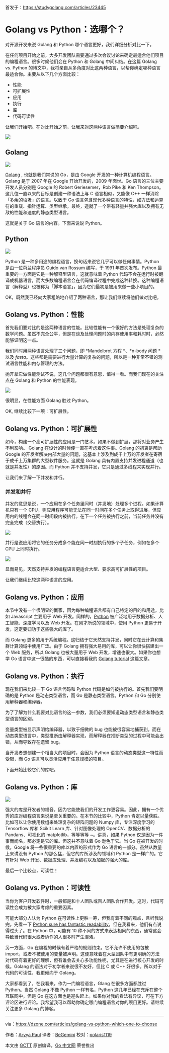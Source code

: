 首发于：https://studygolang.com/articles/23445

# Golang vs Python：选哪个？

对开源开发来说 Golang 和 Python 哪个语言更好，我们详细分析对比一下。

在任何项目开始之前，大多开发团队需要通过多次会议讨论来确定最适合他们项目的编程语言。很多时候他们会在 Python 和 Golang 中间纠结。在这篇 Golang vs. Python 的博文中，我将亲自从多角度对比这两种语言，以帮你确定哪种语言最适合你。主要从以下几个方面比较：

- 性能
- 可扩展性
- 应用
- 执行
- 库
- 代码可读性

让我们开始吧。在对比开始之前，让我来对这两种语言做简要介绍吧。

[![](https://raw.githubusercontent.com/studygolang/gctt-images/master/golang-vs-python-which-one/maxresdefault.jpg)](https://www.youtube.com/watch?v=I6f0g0xfuF8 "Go vs Python Comparison | Which Language You Should Learn In 2018? | Edureka")

## Golang

![](https://raw.githubusercontent.com/studygolang/gctt-images/master/golang-vs-python-which-one/Golang-Logo-Golang-Tutorial-Edureka-250x300.jpg)

[Golang](https://www.edureka.co/blog/golang-tutorial "Golang") , 也就是我们常说的 Go，是由 Google 开发的一种计算机编程语言。Golang 是于 2007 年在 Google 开始开发的，2009 年面世。Go 语言的三位主要开发人员分别是 Google 的 Robert Geriesemer，Rob Pike 和 Ken Thompson。这几位一直以来的目标是创建一种语法上与 C 语言相似，又能像 C++ 一样消除「多余的垃圾」的语言。以致于 Go 语言包含现代多种语言的特性，如方法和运算符的重载、指针运算、类型继承。最终，造就了一个带有轻量并强大库以及拥有无敌的性能和速度的静态类型语言。

这就是关于 Go 语言的内容。下面来说说 Python。

## Python

![](https://raw.githubusercontent.com/studygolang/gctt-images/master/golang-vs-python-which-one/Python-Logo-Golang-vs-Python-Edureka-215x300.png)

Python 是一种多用途的编程语言，换句话来说它几乎可以做任何事情。Python 是由一位荷兰程序员 Guido van Rossum 编写，于 1991 年首次发布。Python 最重要的一方面是它是一种解释型语言，这就意味着 Python 代码不会在运行时被翻译成机器语言，而大多数编程语言会在代码编译过程中完成这种转换。这种编程语言（解释型）也被称为「脚本语言」，因为它们最初是被用来做一些小项目的。

OK，既然我已经向大家粗略地介绍了两种语言，那让我们继续将他们做对比吧。

## Golang vs. Python：性能

首先我们要对比的是这两种语言的性能。比较性能有一个很好的方法是处理复杂的数学问题。虽然不完全公平，但是在谈及处理问题时的内存使用率和耗时时，必然能够证明这一点。

我们同时用两种语言处理了三个问题，即 *Mandelbrot 方程 *、*n-body 问题 * 以及 *fasta*。这些都是需要进行大量计算的复杂的问题，所以是一种非常不错的测试语言性能和内存管理的方法。

抛开拿它做性能测试不说，这几个问题都很有意思，值得一看。而我们现在的关注点在 Golang 和 Python 的性能表现。

![](https://raw.githubusercontent.com/studygolang/gctt-images/master/golang-vs-python-which-one/Performance-Golang-vs-Python-Edureka-1.png)

很明显，在性能方面 Golang 胜过 Python。

OK, 继续比较下一项：可扩展性。

## Golang vs. Python：可扩展性

如今，构建一个高可扩展性的应用是一门艺术。如果不做到扩展，那将对业务产生不利影响。 Golang 在设计的时候便一直在考虑着这件事。Golang 的初衷是帮助 Google 的开发者解决内部大量的问题，这基本上涉及到成千上万的开发者在寄宿于成千上万集群的大型软件服务。这就是 Golang 具有内置支持并发进程通道（也就是并发性）的原因。而 Python 并不支持并发，它只是通过多线程来实现并行。

让我们来了解一下并发和并行。

### 并发和并行

并发的意思是说，一个应用在多个任务里同时（并发地）处理多个进程。如果计算机只有一个 CPU，则应用程序可能无法在同一时间在多个任务上取得进展，但应用内的线程会在同一时间段内被执行。在下一个任务被执行之前，当前任务并没有完全完成（交替执行）。

![](https://raw.githubusercontent.com/studygolang/gctt-images/master/golang-vs-python-which-one/Concurrency-Golang-vs-Python-Edureka-250x300.png)

并行是说应用将它的任务分成多个能在同一时刻执行的多个子任务，例如在多个 CPU 上同时执行。

![](https://raw.githubusercontent.com/studygolang/gctt-images/master/golang-vs-python-which-one/Parallelism-Golang-vs-Python-Edureka-254x300.png)

显而易见，天然支持并发的编程语言更适合大型、要求高可扩展性的项目。

让我们继续比较这两种语言的应用。

## Golang vs. Python：应用

本节中没有一个很明显的赢家，因为每种编程语言都有自己特定的目的和用途。比如 Javascript 主要用于 Web 开发。同样的，[Python](https://www.edureka.co/blog/python-tutorial/) 被广泛地用于数据分析、人工智能、深度学习以及 Web 开发。在刚才所说的领域中，使用 Python 更易于开发，这定要归功于这些强大的库了。

而 Golang 更多的用于系统编程。这归结于它天然支持并发，同时它在云计算和集群计算领域中使用广泛。由于 Golang 拥有强大易用的库，可以让你很快搭建出一个 Web 服务，所以 Golang 也被大量用于 Web 开发，增速也很大。如果你也想学 Go 语言中这一很酷的东西，可以直接看我的 [Golang tutorial](https://dzone.com/articles/golang-tutorial-learn-golang-by-examples) 这篇文章。

## Golang vs. Python：执行

现在我们来比较一下 Go 语言代码和 Python 代码是如何被执行的。首先我们要明确的是 Python 是动态类型语言，而 Go 是静态类型语言。Python 和 Go 分别使用解释器和编译器。

为了了解为什么我要对比语言的这一参数，我们必须要知道动态类型语言和静态类型语言的区别。

变量类型被显示声明给编译器，以致于细微的 bug 也能被很容易地捕获到。而在动态类型语言中，类型推断由解释器实现，而解释器在推断类型的过程中可能会出错，从而导致存在遗留 bug。

当开发者想创建一个相当大的项目时，会因为 Python 语言的动态类型这一特性而受限，而 Go 语言可以灵活应用于任意规模的项目。

下面开始比较它们的库吧。

## Golang vs. Python：库

![](https://raw.githubusercontent.com/studygolang/gctt-images/master/golang-vs-python-which-one/Libraries-Golang-vs-Python-Edureka-342x300.png)

强大的库是开发者的福音，因为它能使我们的开发工作更容易。因此，拥有一个优秀的库对编程语言来说是至关重要的。在本节的比较中，Python 肯定以量获胜。比如可以让你使用数组来处理复杂的矩阵问题的 Numpy 库，专注深度学习的 Tensorflow 库和 Scikit Learn 库、针对图像处理的 OpenCV、数据分析的 Pandans、可视化的 matplotlib，等等等等 ~。讲真，如果 Python 仅是因为一件事而闻名，那必定是它的库。但这并不意味着 Go 逊色于它。当 Go 在被开发的时候，Google 将一些很重要的库以内置的形式作为 Go 语言的一部分。虽然从数量上来讲没有 Python 的那么猛，但它的库所涉及的领域和 Python 是一样广的。它有针对 Web 开发、数据库处理、并发编程以及加密的强大的库。

最后一个比较点，可读性！

## Golang vs. Python：可读性

当你为客户开发软件时，一般都是和十人团队或百人团队合作开发。这时，代码可读性会成为被大家考虑的重要因素。

可能大部分人认为 Python 在可读性上更胜一筹，但我有着不同的观点，且听我说完。先看一下 [Python sure has fantastic readability](https://dzone.com/refcardz/core-python)，但在我看来，他们有点说得过头了。在 Python 中，可能有 10 种不同的方式来表达相同的东西，通常这会导致当代码很大或者协作的人很多时产生混淆。

另一方面，Go 在编程的时候有着严格的规则约束。它不允许不使用的包被 import，或者不被使用的变量被声明。这便意味着在大型团队中有更明确的方法对代码有着更好的理解，但有谁会去关心多功能性呢，尤其是在进行核心开发的时候。Golang 的语法对于初学者来说很不友好，但比 C 或 C++ 好很多。所以对于代码的可读性，我更倾向于 Golang。

大家都看到了，在我看来，作为一门编程语言，Glang 在很多方面都胜过 Python。当然 Golang 不像 Python 一样有名，Python 这几年已经在充斥在整个互联网中，但是 Go 在这方面也是迎头赶上。如果你对我的看法有异议，可在下方评论区进行评论。我希望我可以帮助你确定哪门编程语言对你的项目更好。请继续关注更多 Golang 的博客。

---

via：https://dzone.com/articles/golang-vs-python-which-one-to-choose

作者：[Aryya Paul](https://dzone.com/users/3510559/aryya-paul.html)
译者：[BeGemini](https://github.com/BeGemini)
校对：[polaris1119](https://github.com/polaris1119)

本文由 [GCTT](https://github.com/studygolang/GCTT) 原创编译，[Go 中文网](https://studygolang.com/) 荣誉推出
